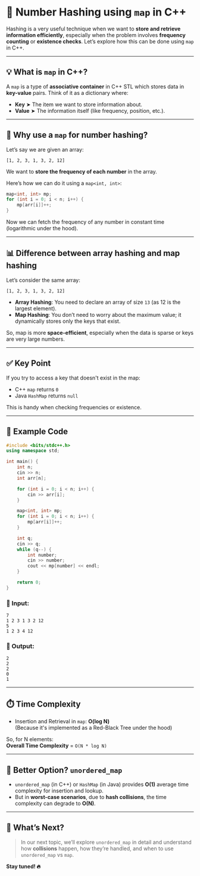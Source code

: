 
# 📌 Number Hashing using `map` in C++

Hashing is a very useful technique when we want to **store and retrieve information efficiently**, especially when the problem involves **frequency counting** or **existence checks**. Let’s explore how this can be done using `map` in C++.

---

## 💡 What is `map` in C++?

A `map` is a type of **associative container** in C++ STL which stores data in **key-value** pairs. Think of it as a dictionary where:

- **Key** ➤ The item we want to store information about.
- **Value** ➤ The information itself (like frequency, position, etc.).

---

## 🧠 Why use a `map` for number hashing?

Let’s say we are given an array:
```
[1, 2, 3, 1, 3, 2, 12]
```
We want to **store the frequency of each number** in the array.

Here’s how we can do it using a `map<int, int>`:
```cpp
map<int, int> mp;
for (int i = 0; i < n; i++) {
    mp[arr[i]]++;
}
```

Now we can fetch the frequency of any number in constant time (logarithmic under the hood).

---

## 📊 Difference between **array hashing** and **map hashing**

Let’s consider the same array:  
```
[1, 2, 3, 1, 3, 2, 12]
```

- **Array Hashing**: You need to declare an array of size `13` (as 12 is the largest element).
- **Map Hashing**: You don’t need to worry about the maximum value; it dynamically stores only the keys that exist.

So, map is more **space-efficient**, especially when the data is sparse or keys are very large numbers.

---

## ✅ Key Point

If you try to access a key that doesn't exist in the map:

- C++ `map` returns `0`
- Java `HashMap` returns `null`

This is handy when checking frequencies or existence.

---

## 🧪 Example Code

```cpp
#include <bits/stdc++.h>
using namespace std;

int main() {
    int n;
    cin >> n;
    int arr[n];

    for (int i = 0; i < n; i++) {
        cin >> arr[i];
    }

    map<int, int> mp;
    for (int i = 0; i < n; i++) {
        mp[arr[i]]++;
    }

    int q;
    cin >> q;
    while (q--) {
        int number;
        cin >> number;
        cout << mp[number] << endl;
    }

    return 0;
}
```

### 🔹 Input:
```
7
1 2 3 1 3 2 12
5
1 2 3 4 12
```

### 🔹 Output:
```
2
2
2
0
1
```

---

## ⏱️ Time Complexity

- Insertion and Retrieval in `map`: **O(log N)**  
  (Because it's implemented as a Red-Black Tree under the hood)

So, for N elements:  
**Overall Time Complexity** = `O(N * log N)`

---

## 🚀 Better Option? `unordered_map`

- `unordered_map` (in C++) or `HashMap` (in Java) provides **O(1)** average time complexity for insertion and lookup.
- But in **worst-case scenarios**, due to **hash collisions**, the time complexity can degrade to **O(N)**.

---

## 🧯 What’s Next?

> In our next topic, we’ll explore `unordered_map` in detail and understand how **collisions** happen, how they’re handled, and when to use `unordered_map` vs `map`.

**Stay tuned! 🔥**

